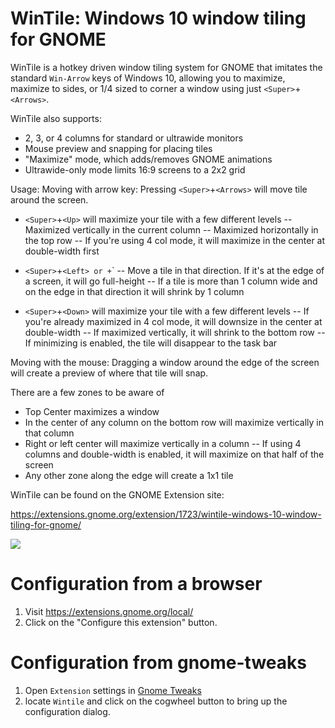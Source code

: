 WinTile: Windows 10 window tiling for GNOME
===========================================
WinTile is a hotkey driven window tiling system for GNOME that imitates the
standard `Win-Arrow` keys of Windows 10, allowing you to maximize, maximize
to sides, or 1/4 sized to corner a window using just `<Super>`+`<Arrows>`.

WinTile also supports:
- 2, 3, or 4 columns for standard or ultrawide monitors
- Mouse preview and snapping for placing tiles
- "Maximize" mode, which adds/removes GNOME animations
- Ultrawide-only mode limits 16:9 screens to a 2x2 grid

Usage:
Moving with arrow key:
Pressing `<Super>`+`<Arrows>` will move tile around the screen.
- `<Super>`+`<Up>` will maximize your tile with a few different levels
-- Maximized vertically in the current column
-- Maximized horizontally in the top row
-- If you're using 4 col mode, it will maximize in the center at double-width first

- `<Super>`+`<Left> or `<Super>`+`<Right>`
-- Move a tile in that direction. If it's at the edge of a screen, it will go full-height
-- If a tile is more than 1 column wide and on the edge in that direction
 it will shrink by 1 column

- `<Super>`+`<Down>` will maximize your tile with a few different levels
-- If you're already maximized in 4 col mode, it will downsize in the center at double-width 
-- If maximized vertically, it will shrink to the bottom row
-- If minimizing is enabled, the tile will disappear to the task bar

Moving with the mouse:
Dragging a window around the edge of the screen will create a preview of
where that tile will snap.

There are a few zones to be aware of
- Top Center maximizes a window
- In the center of any column on the bottom row will maximize vertically in that column
- Right or left center will maximize vertically in a column
-- If using 4 columns and double-width is enabled, it will maximize on that half of the screen
- Any other zone along the edge will create a 1x1 tile


WinTile can be found on the GNOME Extension site:

https://extensions.gnome.org/extension/1723/wintile-windows-10-window-tiling-for-gnome/

<img src='demo.gif'>

# Configuration from a browser
1. Visit https://extensions.gnome.org/local/
1. Click on the "Configure this extension" button.

# Configuration from gnome-tweaks
1. Open `Extension` settings in [Gnome Tweaks](https://gitlab.gnome.org/GNOME/gnome-tweaks)
1. locate `Wintile` and click on the cogwheel button to bring up the configuration dialog.
